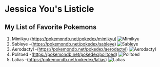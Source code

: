 # Jessica You's Listicle

## My List of Favorite Pokemons

1. Mimikyu
   (https://pokemondb.net/pokedex/mimikyu)
   ![Mimikyu](https://img.pokemondb.net/artwork/avif/mimikyu.avif)
3. Sableye
   -(https://pokemondb.net/pokedex/sableye)
   ![Sableye](https://img.pokemondb.net/artwork/avif/sableye.avif)
5. Aerodactyl
   -(https://pokemondb.net/pokedex/aerodactyl)
   ![Aerodactyl](https://pokemondb.net/pokedex/aerodactyl)
7. Politoed
   -(https://pokemondb.net/pokedex/politoed)
   ![Politoed](https://img.pokemondb.net/artwork/avif/politoed.avif)
9. Latias
   -(https://pokemondb.net/pokedex/latias)
   ![Latias](https://img.pokemondb.net/artwork/avif/latias.avif)
